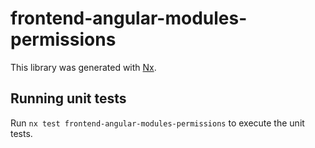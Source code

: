 # frontend-angular-modules-permissions

This library was generated with [Nx](https://nx.dev).

## Running unit tests

Run `nx test frontend-angular-modules-permissions` to execute the unit tests.
